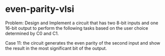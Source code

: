 # even-parity-vlsi

Problem:
Design and Implement a circuit that has two 8-bit inputs and one 16-bit output to perform the following tasks based on the user choice determined by C0 and C1.

Case 11:
the circuit generates the even parity of the second input and show the result in the most significant bit of the output.
